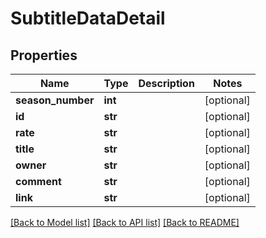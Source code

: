 # SubtitleDataDetail

## Properties
Name | Type | Description | Notes
------------ | ------------- | ------------- | -------------
**season_number** | **int** |  | [optional] 
**id** | **str** |  | [optional] 
**rate** | **str** |  | [optional] 
**title** | **str** |  | [optional] 
**owner** | **str** |  | [optional] 
**comment** | **str** |  | [optional] 
**link** | **str** |  | [optional] 

[[Back to Model list]](../README.md#documentation-for-models) [[Back to API list]](../README.md#documentation-for-api-endpoints) [[Back to README]](../README.md)

